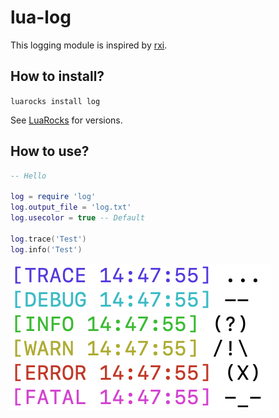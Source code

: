 # lua-log

This logging module is inspired by [rxi](https://github.com/rxi).

## How to install?

`luarocks install log`

See [LuaRocks](http://luarocks.org/modules/mistrza/log) for versions.

## How to use?

```lua
-- Hello

log = require 'log'
log.output_file = 'log.txt'
log.usecolor = true -- Default

log.trace('Test')
log.info('Test')

```

![](screenshot.png)
